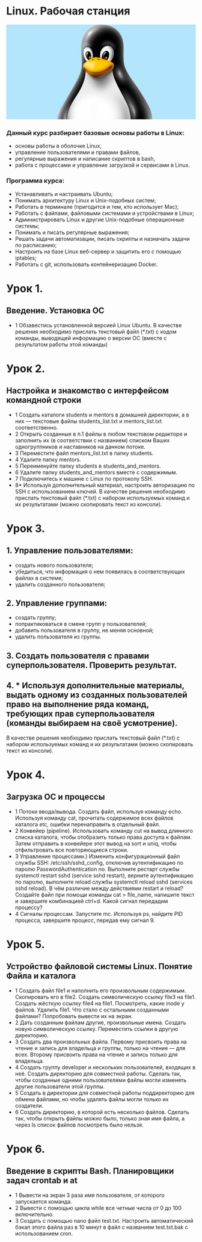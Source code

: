 # Linux. Рабочая станция
![MarkDown](https://github.com/vit050587/Linux-homework-GB/blob/master/linux.jpg)
### Данный курс разбирает базовые основы работы в Linux: 
* основы работы в оболочке Linux, 
* управление пользователями и правами файлов, 
* регулярные выражения и написание скриптов в bash, 
* работа с процессами и управление загрузкой и сервисами в Linux.
### Программа курса:
* Устанавливать и настраивать Ubuntu;
* Понимать архитектуру Linux и Unix-подобных систем;
* Работать в терминале (пригодится и тем, кто использует Mac);
* Работать с файлами, файловыми системами и устройствами в Linux;
* Администрировать Linux и другие Unix-подобные операционные системы;
* Понимать и писать регулярные выражения;
* Решать задачи автоматизации, писать скрипты и назначать задачи по расписанию;
* Настроить на базе Linux веб-сервер и защитить его с помощью iptables;
* Работать с git, использовать контейнеризацию Docker.
# Урок 1. 
## Введение. Установка ОС
* 1 Обзавестись установленной версией Linux Ubuntu.
В качестве решения необходимо прислать текстовый файл (*.txt) с кодом команды, выводящей информацию о версии ОС (вместе с результатом работы этой команды)

# Урок 2. 
## Настройка и знакомство с интерфейсом командной строки
* 1 Создать каталоги students и mentors в домашней директории, а в них — текстовые файлы students_list.txt и mentors_list.txt соответственно.
* 2 Открыть созданные в п.1 файлы в любом текстовом редакторе и заполнить их (в соответствии с названием) списком Ваших одногруппников и наставников на данном потоке.
* 3 Переместите файл mentors_list.txt в папку students.
* 4 Удалите папку mentors.
* 5 Переименуйте папку students в students_and_mentors.
* 6 Удалите папку students_and_mentors вместе с содержимым.
* 7 Подключитесь к машине с Linux по протоколу SSH.
* 8* Используя дополнительный материал, настроить авторизацию по SSH с использованием ключей.
В качестве решения необходимо прислать текстовый файл (*.txt) с набором используемых команд и их результатами (можно скопировать текст из консоли).

# Урок 3.
## 1. Управление пользователями:
*  создать нового пользователя;
*  убедиться, что информация о нем появилась в соответствующих файлах в системе;
*  удалить созданного пользователя;

## 2. Управление группами:
*  создать группу;
*  попрактиковаться в смене групп у пользователей;
*  добавить пользователя в группу, не меняя основной;
*  удалить пользователя из группы.

## 3. Создать пользователя с правами суперпользователя. Проверить результат.
## 4. * Используя дополнительные материалы, выдать одному из созданных пользователей право на выполнение ряда команд, требующих прав суперпользователя (команды выбираем на своё усмотрение).
В качестве решения необходимо прислать текстовый файл (*.txt) с набором используемых команд и их результатами (можно скопировать текст из консоли).

# Урок 4. 
## Загрузка ОС и процессы
* 1 Потоки ввода/вывода. Создать файл, используя команду echo. Используя команду cat, прочитать содержимое всех файлов каталога etc, ошибки перенаправить в отдельный файл.
* 2 Конвейер (pipeline). Использовать команду cut на вывод длинного списка каталога, чтобы отобразить только права доступа к файлам. Затем отправить в конвейере этот вывод на sort и uniq, чтобы отфильтровать все повторяющиеся строки.
* 3 Управление процессами.) Изменить конфигурационный файл службы SSH: /etc/ssh/sshd_config, отключив аутентификацию по паролю PasswordAuthentication no. Выполните рестарт службы systemctl restart sshd (service sshd restart), верните аутентификацию по паролю, выполните reload службы systemctl reload sshd (services sshd reload). В чём различие между действиями restart и reload? Создайте файл при помощи команды cat > file_name, напишите текст и завершите комбинацией ctrl+d. Какой сигнал передадим процессу?
* 4 Сигналы процессам. Запустите mc. Используя ps, найдите PID процесса, завершите процесс, передав ему сигнал 9.
# Урок 5. 
## Устройство файловой системы Linux. Понятие Файла и каталога
* 1 Создать файл file1 и наполнить его произвольным содержимым. Скопировать его в file2. Создать символическую ссылку file3 на file1. Создать жёсткую ссылку file4 на file1. Посмотреть, какие inode у файлов. Удалить file1. Что стало с остальными созданными файлами? Попробовать вывести их на экран.
* 2 Дать созданным файлам другие, произвольные имена. Создать новую символическую ссылку. Переместить ссылки в другую директорию.
* 3 Создать два произвольных файла. Первому присвоить права на чтение и запись для владельца и группы, только на чтение — для всех. Второму присвоить права на чтение и запись только для владельца.
* 4 Создать группу developer и нескольких пользователей, входящих в неё. Создать директорию для совместной работы. Сделать так, чтобы созданные одними пользователями файлы могли изменять другие пользователи этой группы.
* 5 Создать в директории для совместной работы поддиректорию для обмена файлами, но чтобы удалять файлы могли только их создатели.
* 6 Создать директорию, в которой есть несколько файлов. Сделать так, чтобы открыть файлы можно было, только зная имя файла, а через ls список файлов посмотреть было нельзя.
# Урок 6. 
## Введение в скрипты Bash. Планировщики задач crontab и at
* 1 Вывести на экран 3 раза имя пользователя, от которого запускается команда.
* 2 Вывести с помощью цикла while все четные числа от 0 до 100 включительно.
* 3 Создать с помощью nano файл test.txt. Настроить автоматический бэкап этого файла раз в 10 минут в файл с названием test.txt.bak с использованием cron.
